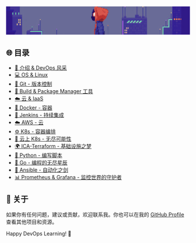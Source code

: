 ![image-20231214201756453](./images/README/image-20231214201756453.png)



## 🌐 目录

- [🚀 介绍 & DevOps 风采](#introduction)
- [💻 OS & Linux ](#os-linux)
- [🔗 Git - 版本控制](./notes/03_Git_Notes.md)
- [🧰 Build & Package Manager 工具](#build-tools)
- [☁️ 云 & IaaS ](#cloud-iaas)
- [🐳 Docker - 容器](#docker)
- [🚦 Jenkins - 持续集成](#jenkins)
- [☁️ AWS - 云](#aws)
- [⚙️ K8s - 容器编排](#k8s)
- [🚀 云上 K8s - 无尽可能性](#cloud-k8s)
- [🌍 ICA-Terraform - 基础设施之梦](#terraform)
- [🐍 Python - 编写脚本](#python)
- [🚀 Go - 编程的无尽星辰](#go)
- [🔐 Ansible - 自动化之剑](#ansible)
- [📊 Prometheus & Grafana - 监控世界的守护者](#prometheus-grafana)



## 🌈 关于

如果你有任何问题，建议或贡献，欢迎联系我。你也可以在我的 [GitHub Profile](https://github.com/your-username) 查看其他项目和资源。

Happy DevOps Learning! 🌟
